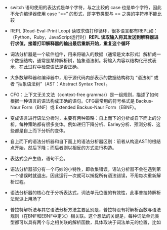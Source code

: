 - switch 语句使用的表达式是单个字符，与之比较的 case 也是单个字符，因此不允许编译器使用 case “==” 的形式，即字节类型与 == 之类的字符串不能比较

- REPL (Read-Eval-Print Loop) 读取求值打印循环，很多语言都有REPL如：（Python，Ruby，JavaScript运行时）**REPL 读取输入将其发送到解释器进行求值，接着打印解释器的输出最后重新开始，重复这个循环**

- 词法分析器是一个软件组件，用来将输入的数据（通常是文本形式）解析成一个数据结构，通常是某种解析树，抽象语法树。将输入内容以结构化形式表示，在此过程中检查语法是否正确。

- 大多数解释器和编译器中，用于源代码内部表示的数据结构称为 “语法树” 或者 “抽象语法树”（AST：Abstract Syntax Tree）。

- CFG：上下文无关文法（context-free grammar）是一组规则，描述了如何根据一种语言的语法构成正确的语句。CFG最常用的符号格式是 Backus-Naur Form（BNF）或 Extended Backus-Naur Form（EBNF）。

- 变成语言进行语法分析时，主要有两种策略：自上而下的分析或自下而上的分析。每种策略都有很多变体。例如递归下降分析、Earley分析、预测分析、这些都是自上而下分析的变体。

- 自上而下的语法分析器和自下而上的语法分析器区别：前者从构造AST的根结点开始，然后下降；而后者则以相反的方式进行构造。

- 表达式会产生值，语句不会。

- 语法分析器部分有一个巧妙的小特性，即收集错误。语法分析器不会在遇到第一个错误时就退出，因此运行一次就可以捕捉所有语法错误，不用每次重新解析过程。

- 语法分析器的核心在于分析表达式，词法单元位置的有效性，此事普拉特解析法就派上用场了

- 普拉特解析法与其它语法分析方法主要区别是，普拉特没有将解析函数与语法规则（在BNF和EBNF中定义）相关联。这个想法的关键是，每种词法单元类型都可以具有两个与之相关联的解析函数，具体取决于词法单元的位置，比如是中缀还是前缀。
- 普拉特解析法是通过每个 token 的左右绑定力（lbp 和 rbp）来决定优先级

- 前缀运算符是位于操作数前面的运算符。like `--5`
- 后缀运算符是位于操作数后面的运算符。like `foobar++`
- 中缀运算符是未知两个操作数之间。like `1+2`

- 运算符优先级这个术语也可以称为运算顺序。它表示不同运算符的重要程度，能让运算符优先级更加直观。

- 将运算符优先级视为运算符黏性：即运算符黏住了周围多少个操作数。

- 普拉特语法分析器主要思想是将解析函数（普拉特称为语义代码）与词法单元类型相关联。每当遇到某个词法单元时，都会调用相关联的解析函数来解析对应的表达式，最后返回生成的 AST 节点。

- 前缀表达式在左侧是空的，中缀表达式左侧是有表达式的，需要记录